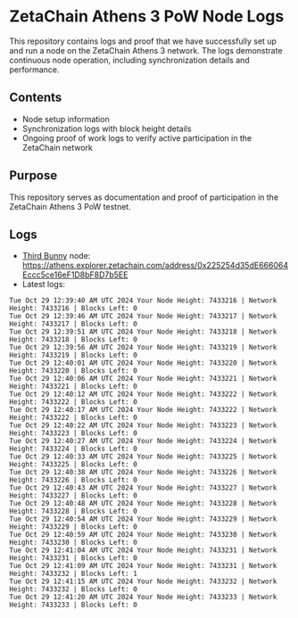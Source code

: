 # ZetaChain Athens 3 PoW Node Logs
This repository contains logs and proof that we have successfully set up and run a node on the ZetaChain Athens 3 network. The logs demonstrate continuous node operation, including synchronization details and performance.

## Contents
- Node setup information
- Synchronization logs with block height details
- Ongoing proof of work logs to verify active participation in the ZetaChain network

## Purpose
This repository serves as documentation and proof of participation in the ZetaChain Athens 3 PoW testnet.

## Logs

- [Third Bunny](https://thirdbunny.xyz/) node: https://athens.explorer.zetachain.com/address/0x225254d35dE666064Eccc5ce16eF1D8bF8D7b5EE
- Latest logs:
```
Tue Oct 29 12:39:40 AM UTC 2024 Your Node Height: 7433216 | Network Height: 7433216 | Blocks Left: 0
Tue Oct 29 12:39:46 AM UTC 2024 Your Node Height: 7433217 | Network Height: 7433217 | Blocks Left: 0
Tue Oct 29 12:39:51 AM UTC 2024 Your Node Height: 7433218 | Network Height: 7433218 | Blocks Left: 0
Tue Oct 29 12:39:56 AM UTC 2024 Your Node Height: 7433219 | Network Height: 7433219 | Blocks Left: 0
Tue Oct 29 12:40:01 AM UTC 2024 Your Node Height: 7433220 | Network Height: 7433220 | Blocks Left: 0
Tue Oct 29 12:40:06 AM UTC 2024 Your Node Height: 7433221 | Network Height: 7433221 | Blocks Left: 0
Tue Oct 29 12:40:12 AM UTC 2024 Your Node Height: 7433222 | Network Height: 7433222 | Blocks Left: 0
Tue Oct 29 12:40:17 AM UTC 2024 Your Node Height: 7433222 | Network Height: 7433222 | Blocks Left: 0
Tue Oct 29 12:40:22 AM UTC 2024 Your Node Height: 7433223 | Network Height: 7433223 | Blocks Left: 0
Tue Oct 29 12:40:27 AM UTC 2024 Your Node Height: 7433224 | Network Height: 7433224 | Blocks Left: 0
Tue Oct 29 12:40:33 AM UTC 2024 Your Node Height: 7433225 | Network Height: 7433225 | Blocks Left: 0
Tue Oct 29 12:40:38 AM UTC 2024 Your Node Height: 7433226 | Network Height: 7433226 | Blocks Left: 0
Tue Oct 29 12:40:43 AM UTC 2024 Your Node Height: 7433227 | Network Height: 7433227 | Blocks Left: 0
Tue Oct 29 12:40:48 AM UTC 2024 Your Node Height: 7433228 | Network Height: 7433228 | Blocks Left: 0
Tue Oct 29 12:40:54 AM UTC 2024 Your Node Height: 7433229 | Network Height: 7433229 | Blocks Left: 0
Tue Oct 29 12:40:59 AM UTC 2024 Your Node Height: 7433230 | Network Height: 7433230 | Blocks Left: 0
Tue Oct 29 12:41:04 AM UTC 2024 Your Node Height: 7433231 | Network Height: 7433231 | Blocks Left: 0
Tue Oct 29 12:41:09 AM UTC 2024 Your Node Height: 7433231 | Network Height: 7433232 | Blocks Left: 1
Tue Oct 29 12:41:15 AM UTC 2024 Your Node Height: 7433232 | Network Height: 7433232 | Blocks Left: 0
Tue Oct 29 12:41:20 AM UTC 2024 Your Node Height: 7433233 | Network Height: 7433233 | Blocks Left: 0
```
